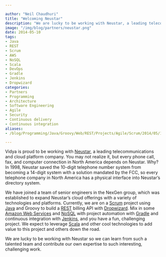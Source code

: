 ```yaml
---

author: "Neil Chaudhuri"
title: "Welcoming Neustar"
description: "We are lucky to be working with Neustar, a leading telecommunications and cloud platform company."
image: "/img/blog/partners/neustar.png"
date: 2014-05-10
tags:
- Java
- REST
- Scrum
- AWS
- NoSQL
- Scala
- DevOps
- Gradle
- Jenkins
- Dropwizard
categories: 
- Partners
- Programming
- Architecture
- Software Engineering
- Agile
- Security
- Continuous delivery
- Continuous integration
aliases:
- /blog/Programming/Java/Groovy/Web/REST/Projects/Agile/Scrum/2014/05/10/welcoming-neustar

---
```


Vidya is proud to be working with [Neustar](http://www.neustar.biz/), a leading telecommunications and cloud platform
company. You may not realize it, but every phone call, fax, and computer connection in North America depends on Neustar.
Why? In 1998, Neustar saved the 10-digit telephone number system from becoming a 14-digit system with a solution mandated
by the FCC, so every telephone company in North America has a physical interface into Neustar’s directory system.

We have joined a team of senior engineers in the NexGen group, which was established to expand Neustar’s cloud offerings
with a variety of technologies and platforms. Currently, we are on a [Scrum](/tags/scrum) project using
[Java](/tags/java) and Groovy to build a [REST](/tags/rest) billing API with
[Dropwizard](https://dropwizard.github.io/dropwizard/). Mix in some [Amazon Web Services](/tags/aws) and
 [NoSQL](http://www.mongodb.com/nosql-explained) with project automation with [Gradle](/tags/gradle) and
continuous integration with [Jenkins](http://jenkins-ci.org/),
and you have a fun, challenging project. We expect to leverage
[Scala](/tags/scala) and other cool technologies to add value to this project and others down the road.

We are lucky to be working with Neustar so we can learn from such a talented team and contribute our own expertise to
such interesting, challenging work.
